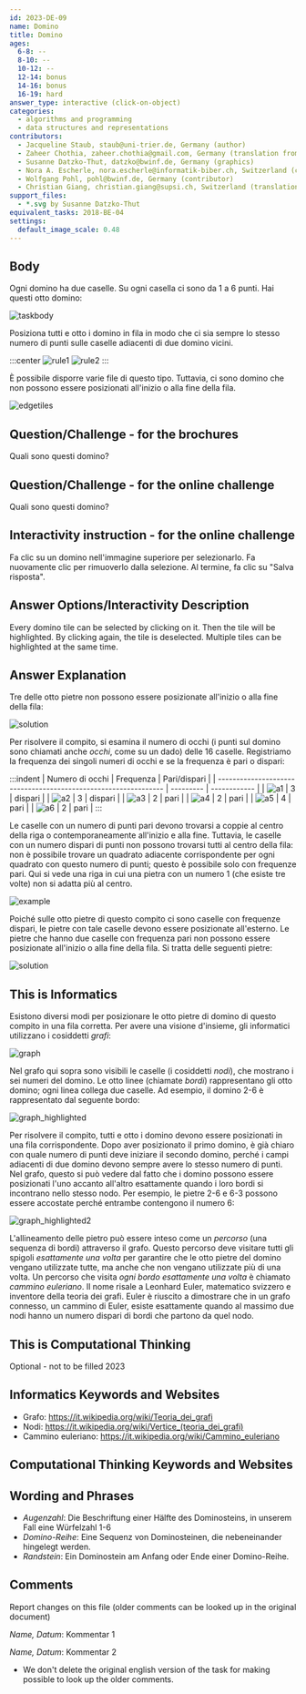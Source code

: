 ```yaml
---
id: 2023-DE-09
name: Domino
title: Domino 
ages:
  6-8: --
  8-10: --
  10-12: --
  12-14: bonus
  14-16: bonus
  16-19: hard
answer_type: interactive (click-on-object)
categories:
  - algorithms and programming
  - data structures and representations
contributors:
  - Jacqueline Staub, staub@uni-trier.de, Germany (author)
  - Zaheer Chothia, zaheer.chothia@gmail.com, Germany (translation from German into English)
  - Susanne Datzko-Thut, datzko@bwinf.de, Germany (graphics)
  - Nora A. Escherle, nora.escherle@informatik-biber.ch, Switzerland (contributor)
  - Wolfgang Pohl, pohl@bwinf.de, Germany (contributor)
  - Christian Giang, christian.giang@supsi.ch, Switzerland (translation from German into Italian)
support_files:
  - *.svg by Susanne Datzko-Thut
equivalent_tasks: 2018-BE-04
settings:
  default_image_scale: 0.48
---
```


## Body

Ogni domino ha due caselle. Su ogni casella ci sono da 1 a 6 punti. Hai questi otto domino:

![taskbody](graphics/2023-DE-09-taskbody.svg "Domino (600px)")
 
Posiziona tutti e otto i domino in fila in modo che ci sia sempre lo stesso numero di punti sulle caselle adiacenti di due domino vicini.

:::center
![rule1](graphics/2023-DE-09-domino-example-good.svg "richtig") ![rule2](graphics/2023-DE-09-domino-example-bad.svg "falsch") 
:::
 
È possibile disporre varie file di questo tipo. Tuttavia, ci sono domino che non possono essere posizionati all'inizio o alla fine della fila.

![edgetiles](graphics/2023-DE-09-domino-example-edge.svg "Steine am Anfang und am Ende")
 
## Question/Challenge - for the brochures

Quali sono questi domino?


## Question/Challenge - for the online challenge

Quali sono questi domino?


## Interactivity instruction - for the online challenge

Fa clic su un domino nell'immagine superiore per selezionarlo. Fa nuovamente clic per rimuoverlo dalla selezione. Al termine, fa clic su "Salva risposta".


## Answer Options/Interactivity Description

Every domino tile can be selected by clicking on it. Then the tile will be highlighted. By clicking again, the tile is deselected. Multiple tiles can be highlighted at the same time.


## Answer Explanation

Tre delle otto pietre non possono essere posizionate all'inizio o alla fine della fila:

![solution] 
 
[solution]: graphics/2023-DE-09-domino_solution.svg "Soluzione"

Per risolvere il compito, si esamina il numero di occhi (i punti sul domino sono chiamati anche _occhi_, come su un dado) delle 16 caselle.  Registriamo la frequenza dei singoli numeri di occhi e se la frequenza è pari o dispari:

:::indent
| Numero di occhi                                                 | Frequenza | Pari/dispari |
| --------------------------------------------------------------- | --------- | ------------ |
| ![a1](graphics/2023-DE-09-numberofpoints1.svg "Domino (30px)")  | 3         | dispari      |
| ![a2](graphics/2023-DE-09-numberofpoints2.svg  "Domino (30px)") | 3         | dispari      |
| ![a3](graphics/2023-DE-09-numberofpoints3.svg  "Domino (30px)") | 2         | pari         |
| ![a4](graphics/2023-DE-09-numberofpoints4.svg  "Domino (30px)") | 2         | pari         |
| ![a5](graphics/2023-DE-09-numberofpoints5.svg  "Domino (30px)") | 4         | pari         |
| ![a6](graphics/2023-DE-09-numberofpoints6.svg  "Domino (30px)") | 2         | pari         |
:::

Le caselle con un numero di punti pari devono trovarsi a coppie al centro della riga o contemporaneamente all'inizio e alla fine. Tuttavia, le caselle con un numero dispari di punti non possono trovarsi tutti al centro della fila: non è possibile trovare un quadrato adiacente corrispondente per ogni quadrato con questo numero di punti; questo è possibile solo con frequenze pari. Qui si vede una riga in cui una pietra con un numero 1 (che esiste tre volte) non si adatta più al centro.

![example](graphics/2023-DE-09-domino_explanation_spare2.svg "pietra non adatta") 
 
Poiché sulle otto pietre di questo compito ci sono caselle con frequenze dispari, le pietre con tale caselle devono essere posizionate all'esterno. Le pietre che hanno due caselle con frequenza pari non possono essere posizionate all'inizio o alla fine della fila. Si tratta delle seguenti pietre:

![solution] 
 


## This is Informatics

Esistono diversi modi per posizionare le otto pietre di domino di questo compito in una fila corretta. Per avere una visione d'insieme, gli informatici utilizzano i cosiddetti _grafi_:

![graph](graphics/2023-DE-09-explanation.svg "Grafo (200px)") 
 
Nel grafo qui sopra sono visibili le caselle (i cosiddetti _nodi_), che mostrano i sei numeri del domino. Le otto linee (chiamate _bordi_) rappresentano gli otto domino; ogni linea collega due caselle. Ad esempio, il domino 2-6 è rappresentato dal seguente bordo:

![graph_highlighted](graphics/2023-DE-09-explanation-highlighted.svg "Grafo (200px)") 
 
Per risolvere il compito, tutti e otto i domino devono essere posizionati in una fila corrispondente. Dopo aver posizionato il primo domino, è già chiaro con quale numero di punti deve iniziare il secondo domino, perché i campi adiacenti di due domino devono sempre avere lo stesso numero di punti. Nel grafo, questo si può vedere dal fatto che i domino possono essere posizionati l'uno accanto all'altro esattamente quando i loro bordi si incontrano nello stesso nodo. Per esempio, le pietre 2-6 e 6-3 possono essere accostate perché entrambe contengono il numero 6:

![graph_highlighted2](graphics/2023-DE-09-explanation-two-lines.svg "grafo (200px)") 
 

L'allineamento delle pietro può essere inteso come un _percorso_ (una sequenza di bordi) attraverso il grafo. Questo percorso deve visitare tutti gli spigoli _esattamente una volta_ per garantire che le otto pietre del domino vengano utilizzate tutte, ma anche che non vengano utilizzate più di una volta.  Un percorso che visita _ogni bordo esattamente una volta_ è chiamato _cammino euleriano_. Il nome risale a Leonhard Euler, matematico svizzero e inventore della teoria dei grafi. Euler  è riuscito a dimostrare che in un grafo connesso, un cammino di Euler, esiste esattamente quando al massimo due nodi hanno un numero dispari di bordi che partono da quel nodo.


## This is Computational Thinking

Optional - not to be filled 2023


## Informatics Keywords and Websites

- Grafo: https://it.wikipedia.org/wiki/Teoria_dei_grafi
- Nodi: https://it.wikipedia.org/wiki/Vertice_(teoria_dei_grafi)
- Cammino euleriano: https://it.wikipedia.org/wiki/Cammino_euleriano

## Computational Thinking Keywords and Websites


## Wording and Phrases

 - _Augenzahl_: Die Beschriftung einer Hälfte des Dominosteins, in unserem Fall eine Würfelzahl 1-6
 - _Domino-Reihe_: Eine Sequenz von Dominosteinen, die nebeneinander hingelegt werden.
 - _Randstein_: Ein Dominostein am Anfang oder Ende einer Domino-Reihe.


## Comments

Report changes on this file (older comments can be looked up in the original document)

_Name, Datum_: Kommentar 1

_Name, Datum_: Kommentar 2

 * We don't delete the original english version of the task for making possible to look up the older comments.
